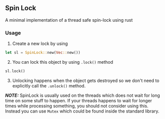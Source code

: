 ## Spin Lock

A minimal implementation of a thread safe spin-lock using rust

### Usage

1. Create a new lock by using
```rust
let sl = SpinLock::new(Vec::new())
```

2. You can lock this object by using `.lock()` method
```rust
sl.lock()
```

3. Unlocking happens when the object gets destroyed so we don't need
   to explicitly call the `.unlock()` method.

***NOTE:***
SpinLock is usually used on the threads which does not wait for long time 
on some stuff to happen. If your threads happens to wait for longer times
while processing something, you should not consider using this. Instead you 
can use `Mutex` which could be found inside the standard library.
